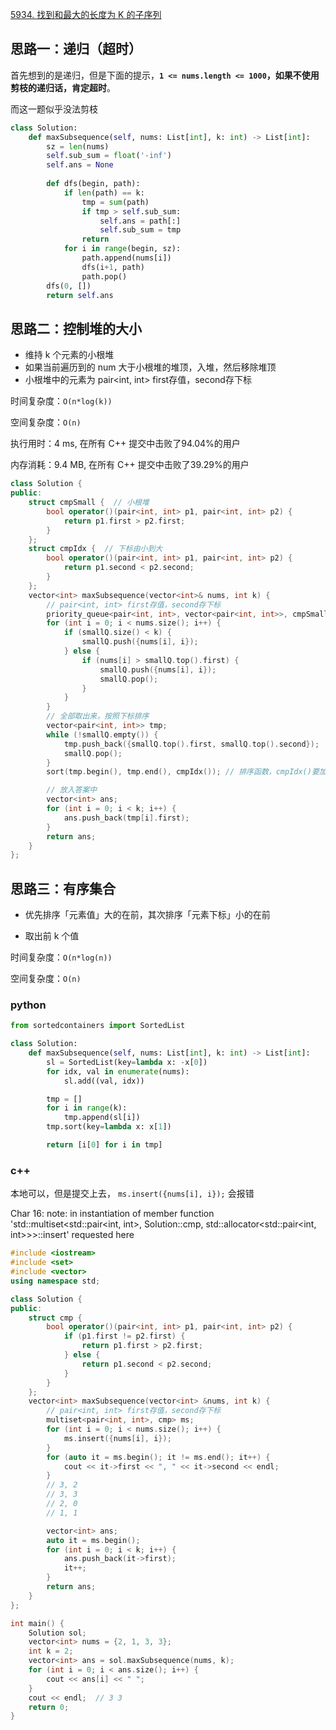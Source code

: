 [5934. 找到和最大的长度为 K 的子序列](https://leetcode-cn.com/problems/find-subsequence-of-length-k-with-the-largest-sum/)

## 思路一：递归（超时）

首先想到的是递归，但是下面的提示，**`1 <= nums.length <= 1000`，如果不使用剪枝的递归话，肯定超时**。

而这一题似乎没法剪枝

```python
class Solution:
    def maxSubsequence(self, nums: List[int], k: int) -> List[int]:
        sz = len(nums)
        self.sub_sum = float('-inf')
        self.ans = None
        
        def dfs(begin, path):
            if len(path) == k:
                tmp = sum(path)
                if tmp > self.sub_sum:
                    self.ans = path[:]
                    self.sub_sum = tmp
                return
            for i in range(begin, sz):
                path.append(nums[i])
                dfs(i+1, path)
                path.pop()
        dfs(0, [])
        return self.ans

```

## 思路二：控制堆的大小

- 维持 k 个元素的小根堆
- 如果当前遍历到的 num 大于小根堆的堆顶，入堆，然后移除堆顶
- 小根堆中的元素为 pair<int, int> first存值，second存下标

时间复杂度：`O(n*log(k))`

空间复杂度：`O(n)` 

执行用时：4 ms, 在所有 C++ 提交中击败了94.04%的用户

内存消耗：9.4 MB, 在所有 C++ 提交中击败了39.29%的用户

```c++
class Solution {
public:
    struct cmpSmall {  // 小根堆
        bool operator()(pair<int, int> p1, pair<int, int> p2) {
            return p1.first > p2.first;
        }
    };
    struct cmpIdx {  // 下标由小到大
        bool operator()(pair<int, int> p1, pair<int, int> p2) {
            return p1.second < p2.second;
        }
    };
    vector<int> maxSubsequence(vector<int>& nums, int k) {
        // pair<int, int> first存值，second存下标
        priority_queue<pair<int, int>, vector<pair<int, int>>, cmpSmall> smallQ;
        for (int i = 0; i < nums.size(); i++) {
            if (smallQ.size() < k) {
                smallQ.push({nums[i], i});
            } else {
                if (nums[i] > smallQ.top().first) {
                    smallQ.push({nums[i], i});
                    smallQ.pop();
                }
            }
        }
        // 全部取出来，按照下标排序
        vector<pair<int, int>> tmp;
        while (!smallQ.empty()) {
            tmp.push_back({smallQ.top().first, smallQ.top().second});
            smallQ.pop();
        }
        sort(tmp.begin(), tmp.end(), cmpIdx()); // 排序函数，cmpIdx()要加括号

        // 放入答案中
        vector<int> ans;
        for (int i = 0; i < k; i++) {
            ans.push_back(tmp[i].first);
        }
        return ans;
    }
};
```

## 思路三：有序集合

- 优先排序「元素值」大的在前，其次排序「元素下标」小的在前

- 取出前 k 个值

时间复杂度：`O(n*log(n))`

空间复杂度：`O(n)` 

### python

```python
from sortedcontainers import SortedList

class Solution:
    def maxSubsequence(self, nums: List[int], k: int) -> List[int]:
        sl = SortedList(key=lambda x: -x[0])
        for idx, val in enumerate(nums):
            sl.add((val, idx))

        tmp = []
        for i in range(k):
            tmp.append(sl[i])
        tmp.sort(key=lambda x: x[1])

        return [i[0] for i in tmp]
```

### c++

本地可以，但是提交上去， `ms.insert({nums[i], i});` 会报错

Char 16: note: in instantiation of member function 'std::multiset<std::pair<int, int>, Solution::cmp, std::allocator<std::pair<int, int>>>::insert' requested here

```C++
#include <iostream>
#include <set>
#include <vector>
using namespace std;

class Solution {
public:
    struct cmp {
        bool operator()(pair<int, int> p1, pair<int, int> p2) {
            if (p1.first != p2.first) {
                return p1.first > p2.first;
            } else {
                return p1.second < p2.second;
            }
        }
    };
    vector<int> maxSubsequence(vector<int> &nums, int k) {
        // pair<int, int> first存值，second存下标
        multiset<pair<int, int>, cmp> ms;
        for (int i = 0; i < nums.size(); i++) {
            ms.insert({nums[i], i});
        }
        for (auto it = ms.begin(); it != ms.end(); it++) {
            cout << it->first << ", " << it->second << endl;
        }
        // 3, 2
        // 3, 3
        // 2, 0
        // 1, 1

        vector<int> ans;
        auto it = ms.begin();
        for (int i = 0; i < k; i++) {
            ans.push_back(it->first);
            it++;
        }
        return ans;
    }
};

int main() {
    Solution sol;
    vector<int> nums = {2, 1, 3, 3};
    int k = 2;
    vector<int> ans = sol.maxSubsequence(nums, k);
    for (int i = 0; i < ans.size(); i++) {
        cout << ans[i] << " ";
    }
    cout << endl;  // 3 3
    return 0;
}
```

